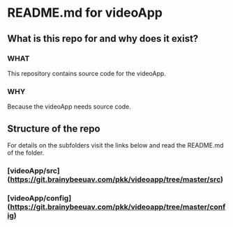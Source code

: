 # README.md for videoApp

## What is this repo for and why does it exist?

### WHAT

This repository contains source code for the videoApp.

### WHY

Because the videoApp needs source code.

## Structure of the repo

For details on the subfolders visit the links below and read the README.md of the folder.

### [videoApp/src] (https://git.brainybeeuav.com/pkk/videoapp/tree/master/src)

### [videoApp/config] (https://git.brainybeeuav.com/pkk/videoapp/tree/master/config)